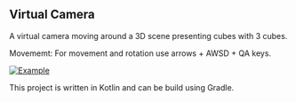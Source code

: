 ## Virtual Camera

A virtual camera moving around a 3D scene presenting cubes with 3 cubes.

Movememt: For movement and rotation use arrows + AWSD + QA keys. 

[![Example](http://img.youtube.com/vi/W8M-NGjWKUU/0.jpg)](http://www.youtube.com/watch?v=X-ffV0w5l9Y "Watch a demo here")

This project is written in Kotlin and can be build using Gradle.
